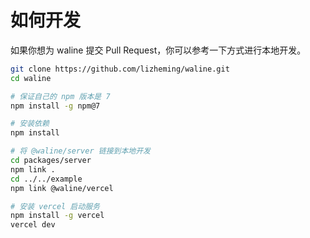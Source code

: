 # 如何开发

如果你想为 waline 提交 Pull Request，你可以参考一下方式进行本地开发。

```bash
git clone https://github.com/lizheming/waline.git
cd waline

# 保证自己的 npm 版本是 7
npm install -g npm@7

# 安装依赖
npm install

# 将 @waline/server 链接到本地开发
cd packages/server
npm link .
cd ../../example
npm link @waline/vercel

# 安装 vercel 启动服务
npm install -g vercel
vercel dev
```
